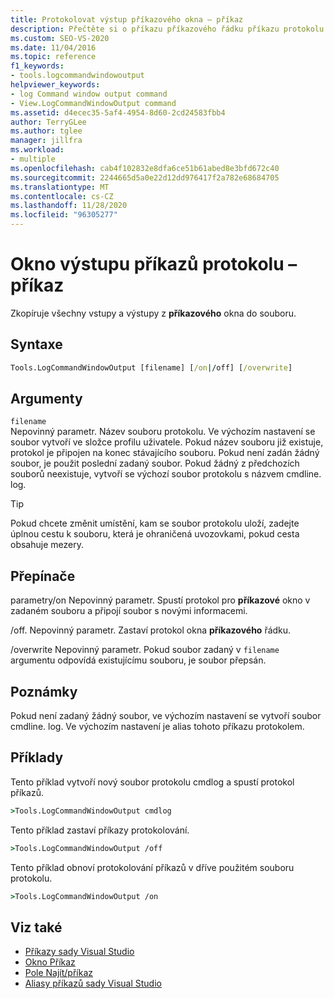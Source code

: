 ```yaml
---
title: Protokolovat výstup příkazového okna – příkaz
description: Přečtěte si o příkazu příkazového řádku příkazu protokolu a o tom, jak zkopíruje všechny vstupy a výstupy z okno Příkaz do souboru.
ms.custom: SEO-VS-2020
ms.date: 11/04/2016
ms.topic: reference
f1_keywords:
- tools.logcommandwindowoutput
helpviewer_keywords:
- log Command window output command
- View.LogCommandWindowOutput command
ms.assetid: d4ecec35-5af4-4954-8d60-2cd24583fbb4
author: TerryGLee
ms.author: tglee
manager: jillfra
ms.workload:
- multiple
ms.openlocfilehash: cab4f102832e8dfa6ce51b61abed8e3bfd672c40
ms.sourcegitcommit: 2244665d5a0e22d12dd976417f2a782e68684705
ms.translationtype: MT
ms.contentlocale: cs-CZ
ms.lasthandoff: 11/28/2020
ms.locfileid: "96305277"
---
```

# <a name="log-command-window-output-command"></a>Okno výstupu příkazů protokolu – příkaz

Zkopíruje všechny vstupy a výstupy z **příkazového** okna do souboru.

## <a name="syntax"></a>Syntaxe

```cmd
Tools.LogCommandWindowOutput [filename] [/on|/off] [/overwrite]
```

## <a name="arguments"></a>Argumenty

`filename`\
Nepovinný parametr. Název souboru protokolu. Ve výchozím nastavení se soubor vytvoří ve složce profilu uživatele. Pokud název souboru již existuje, protokol je připojen na konec stávajícího souboru. Pokud není zadán žádný soubor, je použit poslední zadaný soubor. Pokud žádný z předchozích souborů neexistuje, vytvoří se výchozí soubor protokolu s názvem cmdline. log.

> [!TIP]
> Pokud chcete změnit umístění, kam se soubor protokolu uloží, zadejte úplnou cestu k souboru, která je ohraničená uvozovkami, pokud cesta obsahuje mezery.

## <a name="switches"></a>Přepínače

parametry/on
Nepovinný parametr. Spustí protokol pro **příkazové** okno v zadaném souboru a připojí soubor s novými informacemi.

/off.
Nepovinný parametr. Zastaví protokol okna **příkazového** řádku.

/overwrite
Nepovinný parametr. Pokud soubor zadaný v `filename` argumentu odpovídá existujícímu souboru, je soubor přepsán.

## <a name="remarks"></a>Poznámky

Pokud není zadaný žádný soubor, ve výchozím nastavení se vytvoří soubor cmdline. log. Ve výchozím nastavení je alias tohoto příkazu protokolem.

## <a name="examples"></a>Příklady

Tento příklad vytvoří nový soubor protokolu cmdlog a spustí protokol příkazů.

```cmd
>Tools.LogCommandWindowOutput cmdlog
```

Tento příklad zastaví příkazy protokolování.

```cmd
>Tools.LogCommandWindowOutput /off
```

Tento příklad obnoví protokolování příkazů v dříve použitém souboru protokolu.

```cmd
>Tools.LogCommandWindowOutput /on
```

## <a name="see-also"></a>Viz také

- [Příkazy sady Visual Studio](../../ide/reference/visual-studio-commands.md)
- [Okno Příkaz](../../ide/reference/command-window.md)
- [Pole Najít/příkaz](../../ide/find-command-box.md)
- [Aliasy příkazů sady Visual Studio](../../ide/reference/visual-studio-command-aliases.md)
